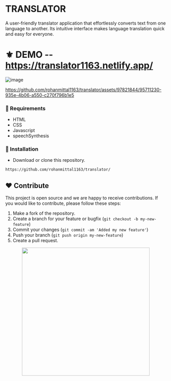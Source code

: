 # TRANSLATOR 

A user-friendly translator application that effortlessly converts text from one language to another. Its intuitive interface makes language translation quick and easy for everyone.



# ⚜ DEMO -- https://translator1163.netlify.app/

![image](https://github.com/rohanmittal1163/translator/assets/97821844/0a7dd75c-fc8b-4b2b-bf0d-aa8c1d2142b1)


https://github.com/rohanmittal1163/translator/assets/97821844/95711230-935e-4b06-a550-c270f796b1e5



### 📌 Requirements 

- HTML 
- CSS 
- Javascript
- speechSynthesis

### 🔰 Installation 

- Download or clone this repository.
```bash
https://github.com/rohanmittal1163/translator/
```
## ❤ Contribute
This project is open source and we are happy to receive contributions. If you would like to contribute, please follow these steps:

1. Make a fork of the repository.
2. Create a branch for your feature or bugfix (`git checkout -b my-new-feature`)
3. Commit your changes (`git commit -am 'Added my new feature'`)
4. Push your branch (`git push origin my-new-feature`)
5. Create a pull request.

<p align="center">
  <img src="https://user-images.githubusercontent.com/104341274/210186277-0d434bb0-80c0-43a9-b6b0-2e42e18c31a9.png" width="400" />
</p>
